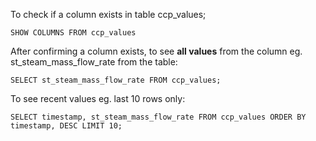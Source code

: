 To check if a column exists in table ccp_values;

`SHOW COLUMNS FROM ccp_values`

After confirming a column exists, to see **all values** from the column eg. st_steam_mass_flow_rate from the table:

`SELECT st_steam_mass_flow_rate FROM ccp_values;` 


To see recent values eg. last 10 rows only:
    
`SELECT timestamp, st_steam_mass_flow_rate FROM ccp_values ORDER BY timestamp, DESC LIMIT 10;`